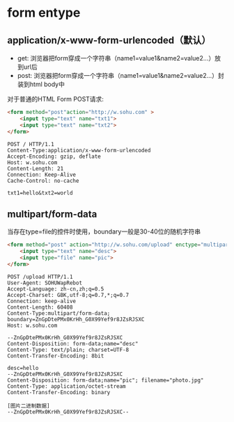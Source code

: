 # form entype

## application/x-www-form-urlencoded（默认）

- get: 浏览器把form穿成一个字符串（name1=value1&name2=value2...）放到url后
- post: 浏览器把form穿成一个字符串（name1=value1&name2=value2...）封装到html body中

对于普通的HTML Form POST请求:

```html
<form method="post"action="http://w.sohu.com" >
    <input type="text" name="txt1">
    <input type="text" name="txt2">
</form>
```

```
POST / HTTP/1.1
Content-Type:application/x-www-form-urlencoded
Accept-Encoding: gzip, deflate
Host: w.sohu.com
Content-Length: 21
Connection: Keep-Alive
Cache-Control: no-cache
 
txt1=hello&txt2=world

```

## multipart/form-data

当存在type=file的控件时使用，boundary一般是30-40位的随机字符串

```html
<form method="post" action="http://w.sohu.com/upload" enctype="multipart/form-data">
    <input type="text" name="desc">
    <input type="file" name="pic">
</form>
```

```
POST /upload HTTP/1.1
User-Agent: SOHUWapRebot
Accept-Language: zh-cn,zh;q=0.5
Accept-Charset: GBK,utf-8;q=0.7,*;q=0.7
Connection: keep-alive
Content-Length: 60408
Content-Type:multipart/form-data; boundary=ZnGpDtePMx0KrHh_G0X99Yef9r8JZsRJSXC
Host: w.sohu.com
 
--ZnGpDtePMx0KrHh_G0X99Yef9r8JZsRJSXC
Content-Disposition: form-data;name="desc"
Content-Type: text/plain; charset=UTF-8
Content-Transfer-Encoding: 8bit
 
desc=hello
--ZnGpDtePMx0KrHh_G0X99Yef9r8JZsRJSXC
Content-Disposition: form-data;name="pic"; filename="photo.jpg"
Content-Type: application/octet-stream
Content-Transfer-Encoding: binary
 
[图片二进制数据]
--ZnGpDtePMx0KrHh_G0X99Yef9r8JZsRJSXC--
```
